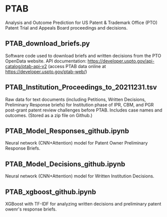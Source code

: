# PTAB
Analysis and Outcome Prediction for US Patent & Trademark Office (PTO) Patent Trial and Appeals Board proceedings and decisions.

## PTAB_download_briefs.py
Software code used to download briefs and written decisions from the PTO OpenData website. API documentation: https://developer.uspto.gov/api-catalog/ptab-api-v2 (access PTAB data online at https://developer.uspto.gov/ptab-web/)

## PTAB_Institution_Proceedings_to_20211231.tsv
Raw data for text documents (including Petitions, Written Decisions, Preliminary Response briefs) for Institution phase of IPR, CBM, and PGR post-grant patent review challenges before PTAB. Includes case names and outcomes. (Stored as a zip file on Github.)

## PTAB_Model_Responses_github.ipynb
Neural network (CNN+Attention) model for Patent Owner Preliminary Response Briefs.

## PTAB_Model_Decisions_github.ipynb
Neural network (CNN+Attention) model for Written Institution Decisions.

## PTAB_xgboost_github.ipynb
XGBoost with TF-IDF for analyzing written decisions and preliminary patent owenr's response briefs.
